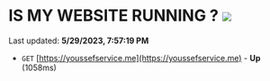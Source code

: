 # IS MY WEBSITE RUNNING ? [![](https://img.shields.io/static/v1?label=Sponsor&message=%E2%9D%A4&logo=GitHub&color=%23fe8e86)](https://github.com/sponsors/<username>)

Last updated: **5/29/2023, 7:57:19 PM**

- `GET` [https://youssefservice.me](https://youssefservice.me) - **Up** (1058ms)
